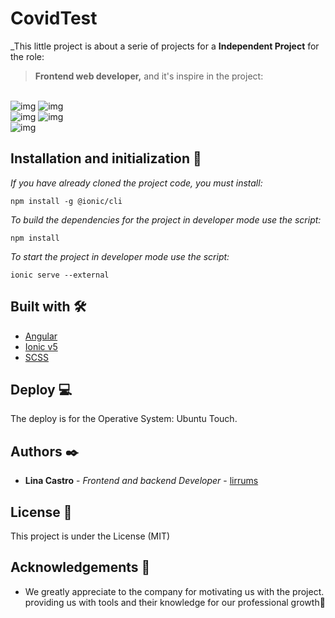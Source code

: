 # CovidTest

_This little project is about a serie of projects for a **Independent Project** for the role:
> **Frontend web developer,** and it's inspire in the project:
<br>
<img src="https://i.ibb.co/dJPmPy6/photo-2021-09-04-16-17-30.jpg" alt="img">
<img src="https://i.ibb.co/FVL3vDt/photo-2021-09-04-16-18-29.jpg" alt="img">
<br>
<img src="https://i.ibb.co/0KpnMpR/photo-2021-09-04-16-19-09.jpg" alt="img">
<img src="https://i.ibb.co/WHzF0NK/photo-2021-09-04-16-22-21.jpg" alt="img">
<br>
<img src="https://i.ibb.co/JnYJdqQ/photo-2021-09-04-16-23-22.jpg" alt="img">
<br>

## Installation and initialization 🔧

_If you have already cloned the project code, you must install:_

```
npm install -g @ionic/cli 
```
_To build the dependencies for the project in developer mode use the script:_

```
npm install
``` 
_To start the project in developer mode use the script:_

```
ionic serve --external
```

## Built with 🛠️

- [Angular](https://angular.io/)
- [Ionic v5](https://ionic.io/)
- [SCSS](https://sass-lang.com/) 

## Deploy 💻 
The deploy is for the Operative System: Ubuntu Touch.

## Authors ✒️

- **Lina Castro** - _Frontend and backend Developer_ - [lirrums](https://github.com/lirrumscode)

## License 📄

This project is under the License (MIT)

## Acknowledgements 🎁

- We greatly appreciate to the company for motivating us with the project. providing us with tools and their knowledge for our professional growth📢
